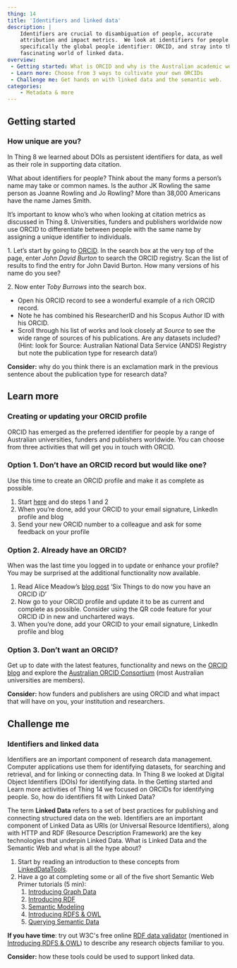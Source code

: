 ```yaml
---
thing: 14
title: 'Identifiers and linked data'
description: |
    Identifiers are crucial to disambiguation of people, accurate
    attribution and impact metrics.  We look at identifiers for people -
    specifically the global people identifier: ORCID, and stray into the
    fascinating world of linked data.
overview:
 - Getting started: What is ORCID and why is the Australian academic world buzzing about it?
 - Learn more: Choose from 3 ways to cultivate your own ORCIDs
 - Challenge me: Get hands on with linked data and the semantic web.
categories:
    - Metadata & more
---
```

## Getting started 
### How unique are you?

In Thing 8 we learned about DOIs as persistent identifiers for data, as
well as their role in supporting data citation.

What about identifiers for people? Think about the many forms a person’s
name may take or common names. Is the author JK Rowling the same person
as Joanne Rowling and Jo Rowling? More than 38,000 Americans have the
name James Smith.

It’s important to know who’s who when looking at citation metrics as
discussed in Thing 8. Universities, funders and publishers worldwide now
use ORCID to differentiate between people with the same name by
assigning a unique identifier to individuals.

1\. Let’s start by going to [ORCID](http://orcid.org/). In the search box
at the very top of the page, enter *John David Burton* to search the
ORCID registry. Scan the list of results to find the entry for John
David Burton. How many versions of his name do you see?

2\. Now enter *Toby Burrows* into the search box.

-   Open his ORCID record to see a wonderful example of a rich ORCID
    record.
-   Note he has combined his ResearcherID and his Scopus Author ID with
    his ORCID.
-   Scroll through his list of works and look closely at *Source* to see
    the wide range of sources of his publications. Are any datasets
    included? (Hint: look for Source: Australian National Data Service
    (ANDS) Registry but note the publication type for research data!)

**Consider:** why do you think there is an exclamation mark in the
previous sentence about the publication type for research data?

## Learn more 
### Creating or updating your ORCID profile

ORCID has emerged as the preferred identifier for people by a
range of Australian universities, funders and publishers worldwide. You
can choose from three activities that will get you in touch with ORCID.

### Option 1. Don’t have an ORCID record but would like one?

Use this time to create an ORCID profile and make it as complete as
possible.

1.  Start [here](http://orcid.org/ "ORCID signup") and do steps 1 and 2
2.  When you’re done, add your ORCID to your email signature, LinkedIn
    profile and blog
3.  Send your new ORCID number to a colleague and ask for some feedback
    on your profile

### Option 2. Already have an ORCID?

When was the last time you logged in to update or enhance your profile?
You may be surprised at the additional functionality now available.

1.  Read Alice Meadow’s [blog
    post](https://orcid.org/blog/2015/07/23/six-things-do-now-you%E2%80%99ve-got-orcid-id "Six things to do now that you have an ORCID - blog post")
    ‘Six Things to do now you have an ORCID iD’
2.  Now go to your ORCID profile and update it to be as current and
    complete as possible. Consider using the QR code feature for your
    ORCID iD in new and unchartered ways.
3.  When you’re done, add your ORCID to your email signature, LinkedIn
    profile and blog

### Option 3. Don’t want an ORCID?

Get up to date with the latest features, functionality and news on the
[ORCID blog](https://orcid.org/blog) and explore the [Australian ORCID
Consortium](http://aaf.edu.au/orcid/) (most Australian universities are
members).

**Consider:** how funders and publishers are using ORCID and what impact
that will have on you, your institution and researchers.

## Challenge me 
### Identifiers and linked data

Identifiers are an important component of research data management.
Computer applications use them for identifying datasets, for searching
and retrieval, and for linking or connecting data. In Thing 8 we looked
at Digital Object Identifiers (DOIs) for identifying data. In the
Getting started and Learn more activities of Thing 14 we focused on
ORCIDs for identifying people. So, how do identifiers fit with Linked
Data?

The term **Linked Data** refers to a set of best practices for
publishing and connecting structured data on the web. Identifiers are an
important component of Linked Data as URIs (or Universal Resource
Identifiers), along with HTTP and RDF (Resource Description Framework)
are the key technologies that underpin Linked Data. What is Linked Data
and the Semantic Web and what is all the hype about?

1. Start by reading an introduction to these concepts from
    [LinkedDataTools](http://www.linkeddatatools.com/semantic-web-basics).
2. Have a go at completing some or all of the five short  Semantic Web
    Primer tutorials (5 min):
    1.  [Introducing Graph
        Data](http://www.linkeddatatools.com/introducing-rdf "Introducing graph data")
    2.  [Introducing
        RDF](http://www.linkeddatatools.com/introducing-rdf-part-2 "Introducing RDF")
    3.  [Semantic
        Modeling](http://www.linkeddatatools.com/semantic-modeling "Semantic modeling")
    4.  [Introducing RDFS &
        OWL](http://www.linkeddatatools.com/introducing-rdfs-owl "Introducing RDFS&OWL")
    5.  [Querying Semantic
        Data](http://www.linkeddatatools.com/querying-semantic-data "Querying semantic data")

**If you have time**: try out W3C's free online [RDF data validator](http://www.w3.org/RDF/Validator/) (mentioned in
[Introducing RDFS & OWL](http://www.linkeddatatools.com/introducing-rdfs-owl)) to describe any research objects familiar to you.

**Consider:** how these tools could be used to support linked data.